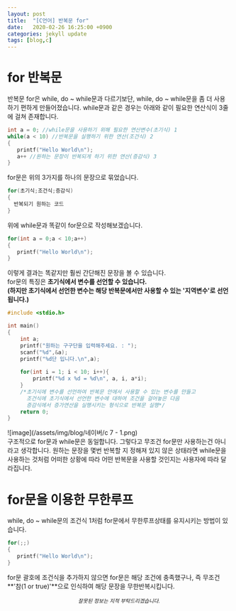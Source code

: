 ```yaml
---
layout: post
title:  "[C언어] 반복문 for"
date:   2020-02-26 16:25:00 +0900
categories: jekyll update
tags: [blog,c]
---
```

# for 반복문
반복문 for은 while, do ~ while문과 다르기보단,
while, do ~ while문을 좀 더 사용하기 편하게 만들어졌습니다.
while문과 같은 경우는
아래와 같이 필요한 연산식이 3줄에 걸쳐 존재합니다.

```c
int a = 0; //while문을 사용하기 위해 필요한 연산변수(초기식) 1
while(a < 10) //반복문을 실행하기 위한 연산(조건식) 2
{
   printf("Hello World\n");
   a++ //원하는 문장이 반복되게 하기 위한 연산(증감식) 3
}
```

for문은 위의 3가지를 하나의 문장으로 묶었습니다.

```c
for(초기식;조건식;증감식)
{
  반복되기 원하는 코드
}
```

위에 while문과 똑같이 for문으로 작성해보겠습니다.

```c
for(int a = 0;a < 10;a++)
{
   printf("Hello World\n");
}
```

이렇게 결과는 똑같지만 훨씬 간단해진 문장을 볼 수 있습니다.  
for문의 특징은 **초기식에서 변수를 선언할 수 있습니다.**  
**(하지만 초기식에서 선언한 변수는 해당 반복문에서만 사용할 수 있는 '지역변수'로 선언됩니다.)**

```c
#include <stdio.h>

int main()
{
	int a;
	printf("원하는 구구단을 입력해주세요. : ");
	scanf("%d",&a);
	printf("%d단 입니다.\n",a);
	
	for(int i = 1; i < 10; i++){ 
		printf("%d x %d = %d\n", a, i, a*i);
	}
	/*초기식에 변수를 선언하여 반복문 안에서 사용할 수 있는 변수를 만들고
	  조건식에 초기식에서 선언한 변수에 대하여 조건을 걸어놓은 다음
	  증감식에서 증가연산을 실행시키는 형식으로 반복문 실행*/ 
	return 0;
}
```

![image](/assets/img/blog/네이버/c 7 - 1.png) <br>
구조적으로 for문과 while문은 동일합니다.
그렇다고 무조건 for문만 사용하는건 아니라고 생각합니다.
원하는 문장을 몇번 반복할 지 정해져 있지 않은 상태라면
while문을 사용하는 것처럼
어떠한 상황에 따라 어떤 반복문을 사용할 것인지는 사용자에 따라 달라집니다.
# for문을 이용한 무한루프
while, do ~ while문의 조건식 1처럼
for문에서 무한루프상태를 유지시키는 방법이 있습니다.

```c
for(;;)
{
   printf("Hello World\n");
}
```

for문 괄호에 조건식을 추가하지 않으면
for문은 해당 조건에 충족했구나, 즉 무조건 **'참(1 or true)'**으로 인식하여
해당 문장을 무한반복시킵니다.
  
<center><small><i>잘못된 정보는 지적 부탁드리겠습니다.</i></small></center>